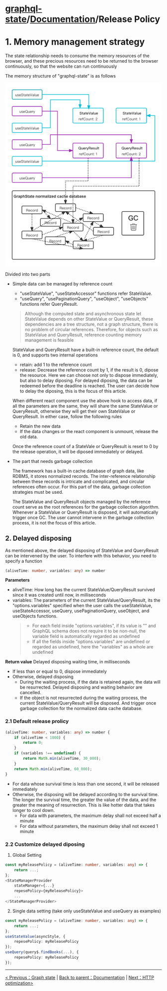 # [graphql-state](https://github.com/babyfish-ct/graphql-state)/[Documentation](./README.md)/Release Policy

# 1. Memory management strategy

The state relationship needs to consume the memory resources of the browser, and these precious resources need to be returned to the browser continuously, so that the website can run continuously

The memory structure of "graphql-state" is as follows

![image](./release-policy.png "Memory structore")

Divided into two parts

- Simple data can be managed by reference count
  - "useStateValue", "useStateAccessor" functions refer StateValue.
  - "useQuery", "usePaginationQuery", "useObject", "useObjects" functions refer QueryResult.
  
  > Although the computed state and asynchronous state let StateValue depends on other StateValue or QueryResult, these dependencies are a tree structure, not a graph structure, there is no problem of circular references. Therefore, for objects such as StateValue and QueryResult, reference counting memory management is feasible
  
  StateValue and QueryResult have a built-in reference count, the default is 0, and supports two internal operations
   - retain: add 1 to the reference count
   - release: Decrease the reference count by 1, if the result is 0, dipose the resource. Here we can choose not only to dispose immediately, but also to delay diposing. For delayed diposing, the data can be redeemed before the deadline is reached. The user can decide how to delay the diposing, this is the focus of this article.
  
  When different react component use the above hook to access data, if all the parameters are the same, they will share the same StateValue or QueryResult, otherwise they will get their own StateValue or QueryResult. In either case, follow the following rules
  - Retain the new data
  - If the data changes or the react component is unmount, release the old data.

  Once the reference count of a StateVale or QueryResult is reset to 0 by the release operation, it will be diposed immediately or delayed.
  
- The part that needs garbage collection

   The framework has a built-in cache database of graph data, like RDBMS, it stores normalized records. The inter-reference relationship between these records is intricate and complicated, and circular references often occur. For this part of the data, garbage collection strategies must be used.

   The StateValue and QueryResult objects managed by the reference count serve as the root references for the garbage collection algorithm. Whenever a StateValue or QueryResult is disposed, it will automatically trigger once GC. The user cannot intervene in the garbage collection process, it is not the focus of this article.
  
## 2. Delayed disposing

As mentioned above, the delayed disposing of StateValue and QueryResult can be intervened by the user. To interfere with this behavior, you need to specify a function

```ts
(aliveTime: number, variables: any) => number
```
**Parameters**
  - aliveTime:
    How long has the current StateValue/QueryResult survived since it was created until now, in milliseconds
  - variables:
    The parameters of the current StateValue/QueryResult, its the "options.variables" specified when the user calls the useStateValue, useStateAccessor, useQuery, usePaginationQuery, useObject, and useObjects functions.
    > - For each field inside "options.variables", if its value is "" and GraphQL schema does not require it to be non-null, the variable field is automatically regarded as undefined
    >- If all the fields inside "options.variables" are undefined or regarded as undefined, here the "variables" as a whole are undefined

**Return value**
  Delayed disposing waiting time, in milliseconds
  - If less than or equal to 0, dispose immediately
  - Otherwise, delayed disposing
    - During the waiting process, if the data is retained again, the data will be resurrected. Delayed disposing and waiting behavior are cancelled.
    - If the object is not resurrected during the waiting process, the current StateValue/QueryResult will be disposed. And trigger once garbage collection for the normalized data cache database.

### 2.1 Default release prolicy
```ts
(aliveTime: number, variables: any) => number {
    if (aliveTime < 1000) {
        return 0;
    }
    if (variables !== undefined) {
        return Math.min(aliveTime, 30_000);    
    }
    return Math.min(aliveTime, 60_000);
}
```
- For data whose survival time is less than one second, it will be released immediately
- Otherwise, the disposing will be delayed according to the survival time. The longer the survival time, the greater the value of the data, and the greater the meaning of resurrection. This is like hotter data that takes longer to cool down.
   - For data with parameters, the maximum delay shall not exceed half a minute
   - For data without parameters, the maximum delay shall not exceed 1 minute

### 2.2 Customize delayed diposing

1. Global Setting
  ```ts
  const myReleasePolicy = (aliveTime: number, variables: any) => {
      return ...;
  };
  <StateManagerProvider 
      stateManager={...}
      repesePolicy={myReleasePolicy}>
      ...
  </StateManagerProvider>
  ```
2. Single data setting (take only useStateValue and useQuery as examples)
  ```ts
  const myReleasePolicy = (aliveTime: number, variables: any) => {
      return ...;
  };
  useStateValue(asyncStyle, {
      repesePolicy: myReleasePolicy
  });
  useQuery(query$.findBooks(...), {
      repesePolicy: myReleasePolicy
  });
  ```

-----------
[< Previous：Graph state](./graph-state/README.md) | [Back to parent：Documentation](./README.md) | [Next：HTTP optimization>](./http-optimization/README.md)
```
